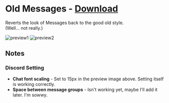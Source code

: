 # Old Messages - [Download](https://raw.githubusercontent.com/Trixlight/BDStuff/master/Themes/OldMessages/OldMessages.theme.css)

Reverts the look of Messages back to the good old style.  
(Well... not really.)

![preview1](https://Trixlight.github.io/BDStuff/Themes/OldMessages/Preview1.png)
![preview2](https://Trixlight.github.io/BDStuff/Themes/OldMessages/Preview2.png)

## Notes
### Discord Setting
* **Chat font scaling** - Set to 15px in the preview image above. Setting itself is working correctly.
* **Space between message groups** - Isn't working yet, maybe I'll add it later. I'm sowwy.
